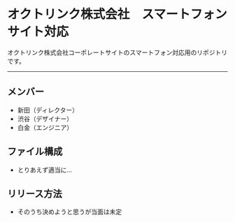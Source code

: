# オクトリンク株式会社　スマートフォンサイト対応

オクトリンク株式会社コーポレートサイトのスマートフォン対応用のリポジトリです。

---

## メンバー
* 新田（ディレクター）
* 渋谷（デザイナー）
* 白金（エンジニア）

## ファイル構成
- とりあえず適当に…

## リリース方法
- そのうち決めようと思うが当面は未定
